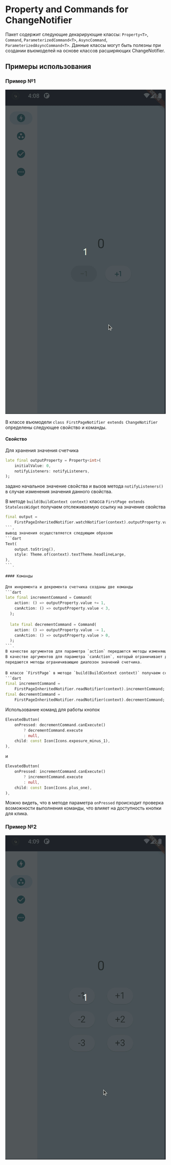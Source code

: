 # Property and Commands for ChangeNotifier

Пакет содержит следующие декарирующие классы: `Property<T>`, `Command`, `ParameterizedCommand<T>`,
`AsyncCommand`, `ParameterizedAsyncCommand<T>`. Данные классы могут быть полезны при создании въюмоделей на основе классов расширяющих ChangeNotifier.

## Примеры использования

### Пример №1

![Работа примера](/screenshot/example_1.gif)

В классе въюмодели `class FirstPageNotifier extends ChangeNotifier` определены следующее
свойство и команды.

#### Свойство

Для хранения значения счетчика
```dart
late final outputProperty = Property<int>(
    initialValue: 0,
    notifyListeners: notifyListeners,
);
```
задано начальное значение свойства и вызов метода `notifyListeners()` в случае
изменения значения данного свойства.

В методе `build(BuildContext context)` класса `FirstPage extends StatelessWidget`
получаем отслеживаемую ссылку на значение свойства
```dart
final output =
    FirstPageInheritedNotifier.watchNotifier(context).outputProperty.value;
```,
вывод значения осуществляется следующим образом
```dart
Text(
    output.toString(),
    style: Theme.of(context).textTheme.headlineLarge,
),
```.

#### Команды

Для инкремента и декремента счетчика созданы две команды
```dart
late final incrementCommand = Command(
    action: () => outputProperty.value += 1,
    canAction: () => outputProperty.value < 3,
  );

  late final decrementCommand = Command(
    action: () => outputProperty.value -= 1,
    canAction: () => outputProperty.value > 0,
  );
```.
В качестве аргументов для параметра `action` передаются методы изменяющие значение свойства счетчика.
В качестве аргументов для параметра `canAction`, который ограничивает доступность команды на выполнение,
передаются методы ограничивающие диапозон значений счетчика.

В классе `FirstPage` в методе `build(BuildContext context)` получаем ссылки на команды
```dart
final incrementCommand =
    FirstPageInheritedNotifier.readNotifier(context).incrementCommand;
final decrementCommand =
    FirstPageInheritedNotifier.readNotifier(context).decrementCommand;
```
Использование команд для работы кнопок
```dart
ElevatedButton(
    onPressed: decrementCommand.canExecute()
        ? decrementCommand.execute
        : null,
    child: const Icon(Icons.exposure_minus_1),
),
```
и
```dart
ElevatedButton(
    onPressed: incrementCommand.canExecute()
        ? incrementCommand.execute
        : null,
    child: const Icon(Icons.plus_one),
),
```
Можно видеть, что в методе параметра `onPressed` происходит проверка возможности выполнения команды,
что влияет на доступность кнопки для клика.


### Пример №2

![Работа примера](/screenshot/example_2.gif)

